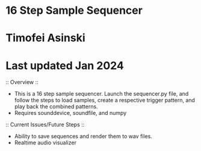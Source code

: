 # 16 Step Sample Sequencer
# Timofei Asinski
# Last updated Jan 2024
 :: Overview ::
- This is a 16 step sample sequencer. Launch the sequencer.py file, and follow the steps to load samples, create a respective trigger pattern,
and play back the combined patterns.
- Requires sounddevice, soundfile, and numpy

 :: Current Issues/Future Steps :: 
- Ability to save sequences and render them to wav files.
- Realtime audio visualizer


